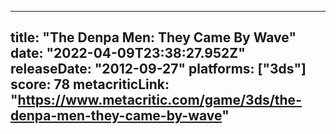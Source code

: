 
---
title: "The Denpa Men: They Came By Wave"
date: "2022-04-09T23:38:27.952Z"
releaseDate: "2012-09-27"
platforms: ["3ds"]
score: 78
metacriticLink: "https://www.metacritic.com/game/3ds/the-denpa-men-they-came-by-wave"
---
